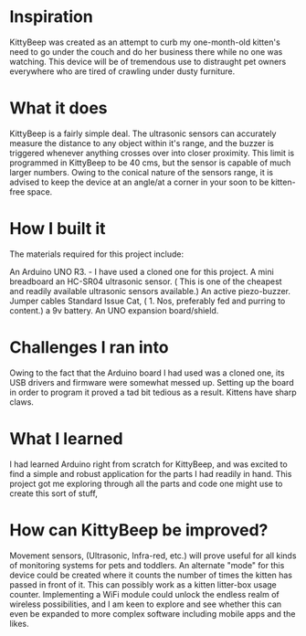 # Inspiration
KittyBeep was created as an attempt to curb my one-month-old kitten's need to go under the couch and do her business there while no one was watching. This device will be of tremendous use to distraught pet owners everywhere who are tired of crawling under dusty furniture.

# What it does
KittyBeep is a fairly simple deal. The ultrasonic sensors can accurately measure the distance to any object within it's range, and the buzzer is triggered whenever anything crosses over into closer proximity. This limit is programmed in KittyBeep to be 40 cms, but the sensor is capable of much larger numbers. Owing to the conical nature of the sensors range, it is advised to keep the device at an angle/at a corner in your soon to be kitten-free space.

# How I built it
The materials required for this project include:

An Arduino UNO R3. - I have used a cloned one for this project.
A mini breadboard
an HC-SR04 ultrasonic sensor. ( This is one of the cheapest and readily available ultrasonic sensors available.)
An active piezo-buzzer.
Jumper cables
Standard Issue Cat, ( 1. Nos, preferably fed and purring to content.)
a 9v battery.
An UNO expansion board/shield.

# Challenges I ran into
Owing to the fact that the Arduino board I had used was a cloned one, its USB drivers and firmware were somewhat messed up. Setting up the board in order to program it proved a tad bit tedious as a result.
Kittens have sharp claws.

# What I learned
I had learned Arduino right from scratch for KittyBeep, and was excited to find a simple and robust application for the parts I had readily in hand. This project got me exploring through all the parts and code one might use to create this sort of stuff,

# How can KittyBeep be improved?
Movement sensors, (Ultrasonic, Infra-red, etc.) will prove useful for all kinds of monitoring systems for pets and toddlers. An alternate "mode" for this device could be created where it counts the number of times the kitten has passed in front of it. This can possibly work as a kitten litter-box usage counter. Implementing a WiFi module could unlock the endless realm of wireless possibilities, and I am keen to explore and see whether this can even be expanded to more complex software including mobile apps and the likes.
